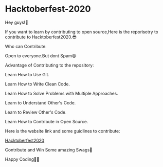 # Hacktoberfest-2020

Hey guys!👋

If you want to learn by contributing to open source,Here is the reporisotry to contribute to Hacktoberfest2020.😎

Who can Contribute:

Open to everyone.But dont Spam😠

Advantage of Contributing to the repository:

Learn How to Use Git.

Learn How to Write Clean Code.

Learn How to Solve Problems with Multiple Approaches.

Learn to Understand Other's Code.

Learn to Review Other's Code.

Learn How to Contribute in Open Source.

Here is the website link and some guidlines to contribute:

[Hacktoberfest2020](https://hacktoberfest.digitalocean.com/)

Contribute and Win Some amazing Swags🎁

Happy Coding🎉🎊
